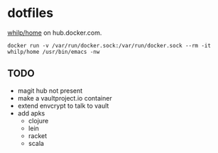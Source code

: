 # dotfiles

[whilp/home](https://hub.docker.com/r/whilp/home/) on hub.docker.com.

```
docker run -v /var/run/docker.sock:/var/run/docker.sock --rm -it whilp/home /usr/bin/emacs -nw
```

## TODO

- magit hub not present
- make a vaultproject.io container
- extend envcrypt to talk to vault
- add apks
  - clojure
  - lein
  - racket
  - scala
